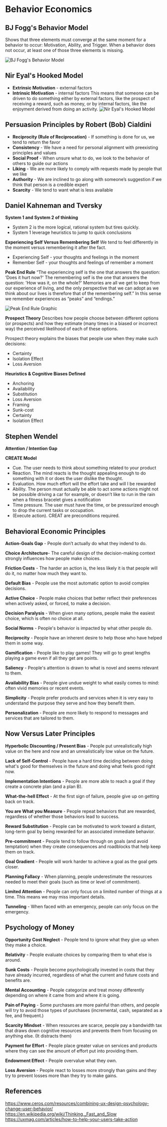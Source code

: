 # Behavior Economics


## BJ Fogg's Behavior Model
Shows that three elements must converge at the same moment for a behavior to occur: Motivation, Ability, and Trigger. When a behavior does not occur, at least one of those three elements is missing.

![BJ Fogg's Behavior Model](./assets/bj-fogg-behavior-model-graphic.jpg)

## Nir Eyal's Hooked Model
- **Extrinsic Motivation** - external factors
- **Intrinsic Motivation** - internal factors
This means that someone can be driven to do something either by external factors, like the prospect of receiving a reward, such as money, or by internal factors, like the enjoyment derived from doing an activity.
![Nir Eyal's Hooked Model](./assets/niy-eral-hooked-model-graphic.png)


## 	Persuasion Principles by Robert (Bob) Cialdini
- **Reciprocity (Rule of Reciprocation)** - If something is done for us, we tend to return the favor
- **Consistency** - We have a need for personal alignment with preexisting principles and values
- **Social Proof** - When unsure what to do, we look to the behavior of others to guide our actions
- **Liking** - We are more likely to comply with requests made by people that we like
- **Authority** - We are inclined to go along with someone’s suggestion if we think that person is a credible expert
- **Scarcity** - We tend to want what is less available


## Daniel Kahneman and Tversky
**System 1 and System 2 of thinking**
- System 2 is the more logical, rational system but tires quickly.
- System 1 leverage heuristics to jump to quick conclusions

**Experiencing Self Versus Remembering Self**
We tend to feel differently in the moment versus remembering it after the fact.
- Experiencing Self - your thoughts and feelings in the moment
- Remember Self - your thoughts and feelings of remember a moment

**Peak End Rule**
“The experiencing self is the one that answers the question: ‘Does it hurt now?' The remembering self is the one that answers the question: 'How was it, on the whole?' Memories are all we get to keep from our experience of living, and the only perspective that we can adopt as we think about our lives is therefore that of the remembering self.” In this sense we remember experiences as “peaks” and “endings.”

![Peak End Rule Graphic](./assets/peak-end-rule-graphic.png)

**Prospect Theory**
Describes how people choose between different options (or prospects) and how they estimate (many times in a biased or incorrect way) the perceived likelihood of each of these options.

Prospect theory explains the biases that people use when they make such decisions:
- Certainty
- Isolation Effect
- Loss Aversion

**Heuristics & Cognitive Biases Defined**
- Anchoring
- Availability
- Substitution
- Loss Aversion
- Framing
- Sunk-cost
- Certainty
- Isolation Effect


## Stephen Wendel 

**Attention / Intention Gap**

**CREATE Model**
- Cue. The user needs to think about something related to your product
- Reaction. The mind reacts is the thought appealing enough to do something with it or does the user dislike the thought.
- Evaluation. How much effort will the effort take and will I be rewarded
- Ability. The person must actually be able to act some actions might not be possible driving a car for example, or doesn’t like to run in the rain when a fitness bracelet gives a notification
- Time pressure. The user must have the time, or be pressurized enough to drop the current tasks or occupation.
- (Execute action). CREAT are preconditions required.



## Behavioral Economic Principles

**Action-Goals Gap** - People don’t actually do what they indend to do.

**Choice Architecture**- The careful design of the decision-making context strongly influences how people make choices.

**Friction Costs** - The harder an action is, the less likely it is that people will do it, no matter how much they want to.

**Default Bias** - People use the most automatic option to avoid complex decisions.

**Active Choice** - People make choices that better reflect their preferences when actively asked, or forced, to make a decision.

**Decision Paralysis** - When given many options, people make the easiest choice, which is often no choice at all.

**Social Norms** - People's behavior is impacted by what other people do.

**Reciprocity** - People have an inherent desire to help those who have helped them in some way.

**Gamification** - People like to play games! They will go to great lengths playing a game even if all they get are points.

**Saliency** - People's attention is drawn to what is novel and seems relevant to them.

**Availability Bias** - People give undue weight to what easily comes to mind: often vivid memories or recent events.

**Simplicity** - People prefer products and services when it is very easy to understand the purpose they serve and how they benefit them.

**Personalization** - People are more likely to respond to messages and services that are tailored to them.


## Now Versus Later Principles

**Hyperbolic Discounting / Present Bias** - People put unrealistically high value on the here and now and an unrealistically low value on the future.

**Lack of Self-Control** - People have a hard time deciding between doing what's good for themselves in the future and doing what feels good right now.

**Implementation Intentions** - People are more able to reach a goal if they create a concrete plan (and a plan B).

**What-the-hell Effect** - At the first sign of failure, people give up on getting back on track.

**You are What you Measure** - People repeat behaviors that are rewarded, regardless of whether those behaviors lead to success.

**Reward Substitution** - People can be motivated to work toward a distant, long-term goal by being rewarded for an associated immediate behavior.

**Pre-commitment** - People tend to follow through on goals (and avoid temptation) when they create consequences and roadblocks that help keep them on track.

**Goal Gradient** - People will work harder to achieve a goal as the goal gets closer.

**Planning Fallacy** - When planning, people underestimate the resources needed to meet their goals (such as time or level of commitment).

**Limited Attention** - People can only focus on a limited number of things at a time. This means we may miss important details.

**Tunneling** - When faced with an emergency, people can only focus on the emergency.


## Psychology of Money

**Opportunity Cost Neglect** - People tend to ignore what they give up when they make a choice.

**Relativity** - People evaluate choices by comparing them to what else is around.

**Sunk Costs** - People become psychologically invested in costs that they have already incurred, regardless of what the current and future costs and benefits are.

**Mental Accounting** - People categorize and treat money differently depending on where it came from and where it is going.

**Pain of Paying** - Some purchases are more painful than others, and people will try to avoid those types of purchases (incremental, cash, separated as a fee, and frequent.)

**Scarcity Mindset** - When resources are scarce, people pay a bandwidth tax that draws down cognitive resources and prevents them from focusing on anything else. (It distracts them)

**Payment for Effort** - People place greater value on services and products where they can see the amount of effort put into providing them.

**Endowment Effect** - People overvalue what they own.

**Loss Aversion** - People react to losses more strongly than gains and they try to prevent losses more than they try to make gains.



## References
https://www.ceros.com/resources/combining-ux-design-psychology-change-user-behavior/
https://en.wikipedia.org/wiki/Thinking,_Fast_and_Slow
https://uxmag.com/articles/how-to-help-your-users-take-action